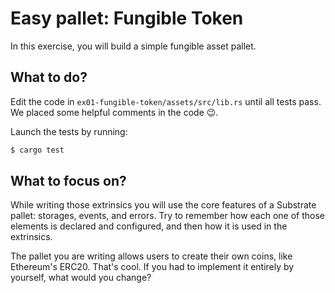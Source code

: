 # Easy pallet: Fungible Token

In this exercise, you will build a simple fungible asset pallet.

## What to do?

Edit the code in `ex01-fungible-token/assets/src/lib.rs` until all tests pass.
We placed some helpful comments in the code 😉.

Launch the tests by running:

```sh
$ cargo test
```

## What to focus on?

While writing those extrinsics you will use the core features of a Substrate pallet: storages, events, and errors.
Try to remember how each one of those elements is declared and configured, and then how it is used in the extrinsics.

The pallet you are writing allows users to create their own coins, like Ethereum's ERC20. That's cool. If you had to implement it entirely by yourself, what would you change? 
